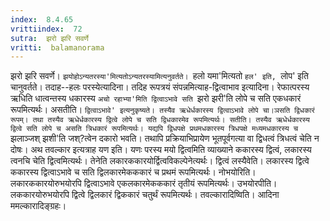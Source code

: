 ```yaml
---
index:  8.4.65
vrittiindex:  72
sutra:  झरो झरि सवर्णे
vritti:  balamanorama 
---
```


झरो झरि सवर्णे। `झयोहोऽन्यतरस्या'मित्यतोऽन्यतरस्यामित्यनुवर्तते। `हलो यमा'मित्यतो `हल' इति, `लोप' इति चानुवर्तते। तदाह--हलः परस्येत्यादिना। तदिह रूपत्रयं संपन्नमित्याह-द्वित्वाभाव इत्यादिना। रेफात्परस्य ऋधिति धात्वन्तस्य धकारस्य `अचो रहाभ्या'मिति द्वित्वाऽभावे सति `झरो झरी'ति लोपे च सति एकधकारं रूपमित्यर्थः। असतीति। `द्वित्वाऽभावे' इत्यनुकृष्यते। तस्यैव ऋधेर्धकारस्य द्वित्वाऽभावे लोपे चा।ञसति द्विधकारं रूपम्। तथा तस्यैव ऋधेर्धकारस्य द्वित्वे लोपे च सति द्विधकारमेव रूपमित्यर्थः। सतीति। तस्यैव ऋधेर्धकारस्य द्वित्वे सति लोपे च असति त्रिधकारं रूपमित्यर्थः। यद्यपि द्विधपक्षे प्रथमधकारस्य त्रिधपक्षे मध्यमधकारस्य च `झलाञ्जश् झशी'ति जश्?त्वेन दकारो भवति। तथापि प्रक्रियाभिप्रायेण भूतपूर्वगत्या वा द्विधत्वं त्रिधत्वं चेति न दोषः। अथ तवल्कार इत्यत्राह यण इति। यणः परस्य मयो द्वित्वमिति व्याख्याने ककारस्य द्वित्वं, लकारस्य त्वनचि चेति द्वित्वमित्यर्थः। तेनेति लकारककारयोर्द्वित्वविकल्पेनेत्यर्थः। द्वित्वं लस्यैवेति। लकारस्य द्वित्वे ककारस्य द्वित्वाऽभावे च सति द्विलकारमेकककारं च प्रथमं रूपमित्यर्थः। नोभयोरिति। लकारककारयोरुभयोरपि द्वित्वाऽभावे एकलकारमेकककारं तृतीयं रूपमित्यर्थः। उभयोरपीति। लककारयोरुभयोरपि द्वित्वे द्विलकारं द्विककारं चतुर्थं रूपमित्यर्थः। तवल्कारादिष्विति। आदिना ममल्कारादिङ्ग्रहः।

